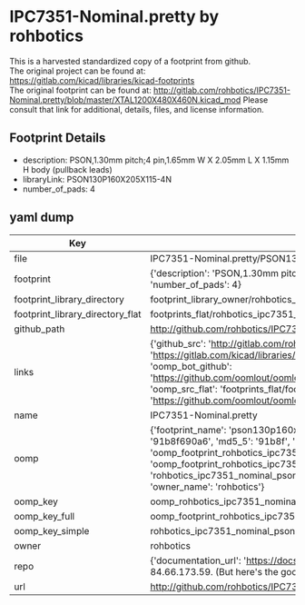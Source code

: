 # IPC7351-Nominal.pretty by rohbotics  
This is a harvested standardized copy of a footprint from github.  
The original project can be found at:  
https://gitlab.com/kicad/libraries/kicad-footprints  
The original footprint can be found at:
http://gitlab.com/rohbotics/IPC7351-Nominal.pretty/blob/master/XTAL1200X480X460N.kicad_mod
Please consult that link for additional, details, files, and license information.  
## Footprint Details
* description: PSON,1.30mm pitch;4 pin,1.65mm W X 2.05mm L X 1.15mm H body (pullback leads)  
* libraryLink: PSON130P160X205X115-4N  
* number_of_pads: 4  
## yaml dump  
| Key | Value |  
| --- | --- |  
| file | IPC7351-Nominal.pretty/PSON130P160X205X115-4N.kicad_mod |  
| footprint | {'description': 'PSON,1.30mm pitch;4 pin,1.65mm W X 2.05mm L X 1.15mm H body (pullback leads)', 'libraryLink': 'PSON130P160X205X115-4N', 'number_of_pads': 4} |  
| footprint_library_directory | footprint_library_owner/rohbotics_IPC7351-Nominal.pretty |  
| footprint_library_directory_flat | footprints_flat/rohbotics_ipc7351_nominal_pson130p160x205x115_4n/working |  
| github_path | http://github.com/rohbotics/IPC7351-Nominal.pretty/blob/master/PSON130P160X205X115-4N.kicad_mod |  
| links | {'github_src': 'http://gitlab.com/rohbotics/IPC7351-Nominal.pretty/blob/master/XTAL1200X480X460N.kicad_mod', 'github_src_repo': 'https://gitlab.com/kicad/libraries/kicad-footprints', 'oomp_bot': 'footprints/rohbotics_ipc7351_nominal_pson130p160x205x115_4n/working', 'oomp_bot_github': 'https://github.com/oomlout/oomlout_oomp_footprint_bot/tree/main/footprints/rohbotics_ipc7351_nominal_pson130p160x205x115_4n/working', 'oomp_src_flat': 'footprints_flat/footprints_flat/rohbotics_ipc7351_nominal_pson130p160x205x115_4n/working', 'oomp_src_flat_github': 'https://github.com/oomlout/oomlout_oomp_footprint_src/tree/main/footprints_flat/rohbotics_ipc7351_nominal_pson130p160x205x115_4n/working'} |  
| name | IPC7351-Nominal.pretty |  
| oomp | {'footprint_name': 'pson130p160x205x115_4n', 'library_name': 'ipc7351_nominal', 'md5': '91b8f690a6383d42d77ec39829b54a54', 'md5_10': '91b8f690a6', 'md5_5': '91b8f', 'md5_6': '91b8f6', 'oomp_key': 'oomp_rohbotics_ipc7351_nominal_pson130p160x205x115_4n', 'oomp_key_extra': 'oomp_footprint_rohbotics_ipc7351_nominal_pson130p160x205x115_4n', 'oomp_key_full': 'oomp_footprint_rohbotics_ipc7351_nominal_pson130p160x205x115_4n_91b8f6', 'oomp_key_simple': 'rohbotics_ipc7351_nominal_pson130p160x205x115_4n', 'original_filename': 'IPC7351-Nominal.pretty/PSON130P160X205X115-4N.kicad_mod', 'owner_name': 'rohbotics'} |  
| oomp_key | oomp_rohbotics_ipc7351_nominal_pson130p160x205x115_4n |  
| oomp_key_full | oomp_footprint_rohbotics_ipc7351_nominal_pson130p160x205x115_4n |  
| oomp_key_simple | rohbotics_ipc7351_nominal_pson130p160x205x115_4n |  
| owner | rohbotics |  
| repo | {'documentation_url': 'https://docs.github.com/rest/overview/resources-in-the-rest-api#rate-limiting', 'message': "API rate limit exceeded for 84.66.173.59. (But here's the good news: Authenticated requests get a higher rate limit. Check out the documentation for more details.)"} |  
| url | http://github.com/rohbotics/IPC7351-Nominal.pretty |  

